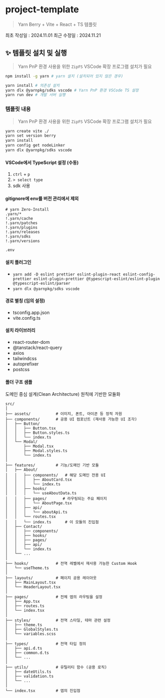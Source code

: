 # project-template

> Yarn Berry + Vite + React + TS 템플릿

최초 작성일 : 2024.11.01
최근 수정일 : 2024.11.21

## ✨ 템플릿 설치 및 실행

> Yarn PnP 환경 사용을 위한
> `ZipFS` VSCode 확장 프로그램 설치가 필요

```bash
npm install -g yarn # yarn 설치 (설치되어 있지 않은 경우)

yarn install # 의존성 설치
yarn dlx @yarnpkg/sdks vscode # Yarn PnP 환경 VSCode TS 설정
yarn run dev # 개발 서버 실행
```

### 템플릿 내용

> Yarn PnP 환경 사용을 위한
> `ZipFS` VSCode 확장 프로그램 설치가 필요

```bash
yarn create vite ./
yarn set version berry
yarn install
yarn config get nodeLinker
yarn dlx @yarnpkg/sdks vscode
```

#### VSCode에서 TypeScript 설정 (수동)

1. `ctrl` + `p`
2. `> select type`
3. sdk 사용

#### gitignore에 env를 버전 관리에서 제외

```
# yarn Zero-Install
.yarn/*
!.yarn/cache
!.yarn/patches
!.yarn/plugins
!.yarn/releases
!.yarn/sdks
!.yarn/versions

.env
```

#### 설치 플러그인

- `yarn add -D eslint prettier eslint-plugin-react eslint-config-prettier eslint-plugin-prettier @typescript-eslint/eslint-plugin @typescript-eslint/parser`
- `yarn dlx @yarnpkg/sdks vscode`

#### 경로 별칭 (임의 설정)

- tsconfig.app.json
- vite.config.ts

#### 설치 라이브러리

- react-router-dom
- @tanstack/react-query
- axios
- tailwindcss
- autoprefixer
- postcss

#### 폴더 구조 샘플

도메인 중심 설계(Clean Architecture) 원칙에 기반한 모듈화

```
src/
│
├── assets/           # 이미지, 폰트, 아이콘 등 정적 자원
├── components/       # 공용 UI 컴포넌트 (재사용 가능한 UI 조각)
│   ├── Button/
│   │   ├── Button.tsx
│   │   ├── Button.styles.ts
│   │   └── index.ts
│   └── Modal/
│       ├── Modal.tsx
│       ├── Modal.styles.ts
│       └── index.ts
│
├── features/         # 기능/도메인 기반 모듈
│   ├── About/
│   │   ├── components/   # 해당 도메인 전용 UI
│   │   │   ├── AboutCard.tsx
│   │   │   └── index.ts
│   │   ├── hooks/
│   │   │   └── useAboutData.ts
│   │   ├── pages/       # 라우팅되는 주요 페이지
│   │   │   └── AboutPage.tsx
│   │   ├── api/
│   │   │   └── aboutApi.ts
│   │   └── routes.tsx
│   │   └── index.ts      # 이 모듈의 진입점
│   ├── Contact/
│   │   ├── components/
│   │   ├── hooks/
│   │   ├── pages/
│   │   ├── api/
│   │   └── index.ts
│   └── ...
│
├── hooks/            # 전역 레벨에서 재사용 가능한 Custom Hook
│   └── useTheme.ts
│
├── layouts/          # 페이지 공용 레이아웃
│   ├── MainLayout.tsx
│   └── HeaderLayout.tsx
│
├── pages/            # 전체 앱의 라우팅을 설정
│   ├── App.tsx
│   ├── routes.ts
│   └── index.tsx
│
├── styles/           # 전역 스타일, 테마 관련 설정
│   ├── theme.ts
│   ├── GlobalStyles.ts
│   └── variables.scss
│
├── types/            # 전역 타입 정의
│   ├── api.d.ts
│   ├── common.d.ts
│   └── ...
│
├── utils/            # 유틸리티 함수 (공용 로직)
│   ├── dateUtils.ts
│   ├── validation.ts
│   └── ...
│
└── index.tsx         # 앱의 진입점

```
